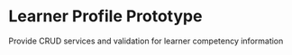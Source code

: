 # Learner Profile Prototype

Provide CRUD services and validation for learner competency information
